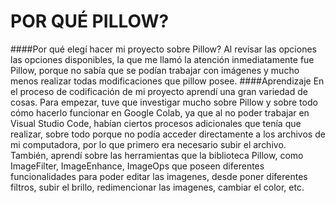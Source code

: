 POR QUÉ PILLOW?
=============
####Por qué elegí hacer mi proyecto sobre Pillow?
Al revisar las opciones las opciones disponibles, la que me llamó la atención inmediatamente fue Pillow, porque no sabía que se podían trabajar con imágenes y mucho menos realizar todas modificaciones que pillow posee.
####Aprendizaje
En el proceso de codificación de mi proyecto aprendí una gran variedad de cosas. Para empezar, tuve que investigar mucho sobre Pillow y sobre todo cómo hacerlo funcionar en Google Colab, ya que al no poder trabajar en Visual Studio Code, habían ciertos procesos adicionales que tenía que realizar, sobre todo porque no podía acceder directamente a los archivos de mi computadora, por lo que primero era necesario subir el archivo. También, aprendí sobre las herramientas que la biblioteca Pillow, como ImageFilter, ImageEnhance, ImageOps que poseen diferentes funcionalidades para poder editar las imagenes, desde poner diferentes filtros, subir el brillo, redimencionar las imagenes, cambiar el color, etc.